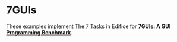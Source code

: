 
# 7GUIs

These examples implement [The 7 Tasks](https://7guis.github.io/7guis/tasks)
in Edifice for
[**7GUIs: A GUI Programming Benchmark**](https://7guis.github.io/7guis/).